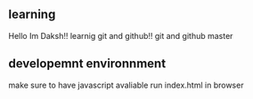 ## learning
Hello Im Daksh!!
learnig git and github!!
git and github master  

## developemnt environnment 
make sure to have javascript avaliable
run index.html in browser 
 
